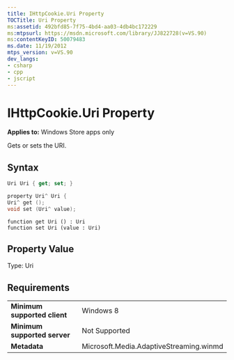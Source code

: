 ```yaml
---
title: IHttpCookie.Uri Property
TOCTitle: Uri Property
ms:assetid: 492bfd85-7f75-4bd4-aa03-4db4bc172229
ms:mtpsurl: https://msdn.microsoft.com/library/JJ822728(v=VS.90)
ms:contentKeyID: 50079483
ms.date: 11/19/2012
mtps_version: v=VS.90
dev_langs:
- csharp
- cpp
- jscript
---
```


# IHttpCookie.Uri Property

**Applies to:** Windows Store apps only

Gets or sets the URI.

## Syntax

```csharp
Uri Uri { get; set; }
```

```cpp
property Uri^ Uri {
Uri^ get ();
void set (Uri^ value);
```

```jscript
function get Uri () : Uri
function set Uri (value : Uri)
```

## Property Value

Type: Uri

## Requirements

|||
|--- |--- |
|**Minimum supported client**|Windows 8|
|**Minimum supported server**|Not Supported|
|**Metadata**|Microsoft.Media.AdaptiveStreaming.winmd|
